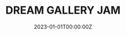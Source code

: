 ---
# draft: true
layout: jam
title: DREAM GALLERY JAM
date: 2023-01-01T00:00:00Z
images:
  - img/dream-gallery-jam/banner.png
description: DREAM GALLERY JAM. MAR 4-APR 9, 2023
games:
  - itch: va
    title: VA
    credit: XAQEXAIEH

  - itch: im-doing-better-now
    title: im doing better now
    credit: warning stripe
    
  - itch: encounter-at-roofpoint
    title: Encounter At Roofpoint
    credit: Suoivbo 2
    
  - itch: dream-immersion-therapy
    title: DREAM IMMERSION THERAPY
    credit: GIOVANNI
    
  - itch: dreamwater
    title: Dreamwater
    credit: I'm Drowning Here Bud
    
  - itch: choir-medals
    title: Choir Medals
    credit: agender pierrot
    
  - itch: behind-the-red-dais
    title: Behind The Red Dais
    credit: Earth Meridian
    
  - itch: undone
    title: undone
    credit: nervous system
    
  - itch: a-thesis-for-truth
    title: a Thesis for Truth
    credit:
      - Dr. One Ironautics 
      - Prof. Two Ironautics
  
  - itch: joey-wamones-highly-catered-delicatessen
    title: Joey Wamone's Highly Catered Delicatessen
    credit: JWSPD
  
  - itch: pepys
    title: "SAMUEL PEPYS: Dream Diarist"
    credit: TO BED
  
  - itch: topic-desire
    title: "Topic: desire"
    credit: pleiade
  
  - itch: joey-wamones-normal-bedtime-routine-that-is-absolutely-not-a-recurring-tooth-dec
    title: Joey Wamone's Normal Bedtime Routine That Is Absolutely Not A Recurring Tooth Decay Nightmare
    credit: Joey Wamone
  
  - itch: the-mouth-of-the-woods
    title: The Mouth Of The Woods
    credit: Jan U. Wine
  
  - itch: crisis-a-go-go
    title:  The Curious Tale of Crisis A-Go-Go
    credit: BashCrandicoot
  
  - itch: the-lamentation-of-the-forgotten-knight
    title: The Lamentation of the Forgotten Knight
    credit: Goretex
  
  - itch: traumakt4
    title: TRAUMAKT~4.SEXE
    credit: Protag Nude Incorporated
  
  - itch: make-your-ancestors-smile-upon-you
    title: make your ancestors smile upon you ૮₍ ˶>⤙<˶ ₎ა
    credit: the spirit of a broken fossil filled with determination ( •̯́ ^ •̯̀)
  
  - itch: sleep-paralysis-demon
    title: sleep paralysis demon
    credit: Henry Fuseli

  - itch: an-assembly
    title: An Assembly of Toppling Figures - Spring 2023 Senior Art Exhibition
    credit: Jacobi Ease

  - itch: peepers
    title: peepers
    credit: the developer

  - itch: dream-tube
    title: Dream Tube
    credit:
      - Sorrowful Maiden
      - Australian Dave
---